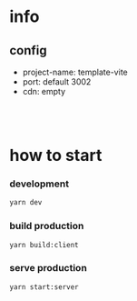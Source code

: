 # info

## config
- project-name: template-vite
- port: default 3002
- cdn: empty

<br/>
<br/>

# how to start

### development

```bash
yarn dev
```

### build production

```bash
yarn build:client
```

### serve production
```bash
yarn start:server
```